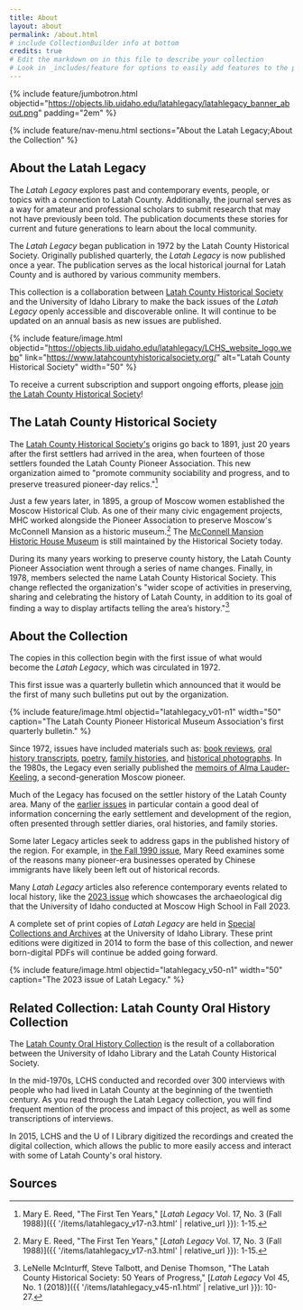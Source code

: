 ```yaml
---
title: About
layout: about
permalink: /about.html
# include CollectionBuilder info at bottom
credits: true
# Edit the markdown on in this file to describe your collection
# Look in _includes/feature for options to easily add features to the page
---
```


{% include feature/jumbotron.html objectid="https://objects.lib.uidaho.edu/latahlegacy/latahlegacy_banner_about.png" padding="2em" %} 

{% include feature/nav-menu.html sections="About the Latah Legacy;About the Collection" %}

## About the Latah Legacy

The *Latah Legacy* explores past and contemporary events, people, or topics with a connection to Latah County. Additionally, the journal serves as a way for amateur and professional scholars to submit research that may not have previously been told. The publication documents these stories for current and future generations to learn about the local community.
 
The *Latah Legacy* began publication in 1972 by the Latah County Historical Society. Originally published quarterly, the *Latah Legacy* is now published once a year. The publication serves as the local historical journal for Latah County and is authored by various community members.

This collection is a collaboration between [Latah County Historical Society](https://www.latahcountyhistoricalsociety.org/) and the University of Idaho Library to make the back issues of the *Latah Legacy* openly accessible and discoverable online.
It will continue to be updated on an annual basis as new issues are published.

{% include feature/image.html objectid="https://objects.lib.uidaho.edu/latahlegacy/LCHS_website_logo.webp" link="https://www.latahcountyhistoricalsociety.org/" alt="Latah County Historical Society" width="50" %}

To receive a current subscription and support ongoing efforts, please [join the Latah County Historical Society](https://www.latahcountyhistoricalsociety.org/support)!

## The Latah County Historical Society

The [Latah County Historical Society's](https://www.latahcountyhistoricalsociety.org/) origins go back to 1891, just 20 years after the first settlers had arrived in the area, when fourteen of those settlers founded the Latah County Pioneer Association. This new organization aimed to "promote community sociability and progress, and to preserve treasured pioneer-day relics."[^1]

Just a few years later, in 1895, a group of Moscow women established the Moscow Historical Club. As one of their many civic engagement projects, MHC worked alongside the Pioneer Association to preserve Moscow's McConnell Mansion as a historic museum.[^1] The [McConnell Mansion Historic House Museum](https://www.latahcountyhistoricalsociety.org/museum) is still maintained by the Historical Society today. 

During its many years working to preserve county history, the Latah County Pioneer Association went through a series of name changes. Finally, in 1978, members selected the name Latah County Historical Society. This change reflected the organization's "wider scope of activities in preserving, sharing and celebrating the history of Latah County, in addition to its goal of finding a way to display artifacts telling the area’s history."[^2]

## About the Collection

The copies in this collection begin with the first issue of what would become the *Latah Legacy*, which was circulated in 1972. 

This first issue was a quarterly bulletin which announced that it would be the first of many such bulletins put out by the organization.

{% include feature/image.html objectid="latahlegacy_v01-n1" width="50" caption="The Latah County Pioneer Historical Museum Association's first quarterly bulletin." %}

Since 1972, issues have included materials such as: [book reviews](https://www.lib.uidaho.edu/digital/latahlegacy/items/latahlegacy_v05-n2.html), [oral history transcripts](https://www.lib.uidaho.edu/digital/latahlegacy/items/latahlegacy_v28-n2.html), [poetry](https://www.lib.uidaho.edu/digital/latahlegacy/items/latahlegacy_v49-n1.html), [family histories](https://www.lib.uidaho.edu/digital/latahlegacy/items/latahlegacy_v29.html), and [historical photographs](https://www.lib.uidaho.edu/digital/latahlegacy/items/latahlegacy_v19-n1.html). In the 1980s, the Legacy even serially published the [memoirs of Alma Lauder-Keeling](https://www.lib.uidaho.edu/digital/latahlegacy/items/latahlegacy_v12-n2.html), a second-generation Moscow pioneer. 

Much of the Legacy has focused on the settler history of the Latah County area. Many of the [earlier issues](https://www.lib.uidaho.edu/digital/latahlegacy/items/latahlegacy_v04-n3.html) in particular contain a good deal of information concerning the early settlement and development of the region, often presented through settler diaries, oral histories, and family stories. 

Some later Legacy articles seek to address gaps in the published history of the region. For example, in [the Fall 1990 issue](https://www.lib.uidaho.edu/digital/latahlegacy/items/latahlegacy_v19-n1.html), Mary Reed examines some of the reasons many pioneer-era businesses operated by Chinese immigrants have likely been left out of historical records.  

Many *Latah Legacy* articles also reference contemporary events related to local history, like the [2023 issue](https://www.lib.uidaho.edu/digital/latahlegacy/items/latahlegacy_v50-n1.html) which showcases the archaeological dig that the University of Idaho conducted at Moscow High School in Fall 2023.

A complete set of print copies of *Latah Legacy* are held in [Special Collections and Archives](https://www.lib.uidaho.edu/special-collections/) at the University of Idaho Library.
These print editions were digitized in 2014 to form the base of this collection, and newer born-digital PDFs will continue be added going forward.

{% include feature/image.html objectid="latahlegacy_v50-n1" width="50" caption="The 2023 issue of Latah Legacy." %}

## Related Collection: Latah County Oral History Collection

The [Latah County Oral History Collection](https://www.lib.uidaho.edu/digital/lcoh/) is the result of a collaboration between the University of Idaho Library and the Latah County Historical Society. 

In the mid-1970s, LCHS conducted and recorded over 300 interviews with people who had lived in Latah County at the beginning of the twentieth century. As you read through the Latah Legacy collection, you will find frequent mention of the process and impact of this project, as well as some transcriptions of interviews. 

In 2015, LCHS and the U of I Library digitized the recordings and created the digital collection, which allows the public to more easily access and interact with some of Latah County's oral history.

## Sources

[^1]: Mary E. Reed, "The First Ten Years," [*Latah Legacy* Vol. 17, No. 3 (Fall 1988)]({{ '/items/latahlegacy_v17-n3.html' | relative_url }}): 1-15.
[^2]: LeNelle McInturff, Steve Talbott, and Denise Thomson, "The Latah County Historical Society: 50 Years of Progress," [*Latah Legacy* Vol 45, No. 1 (2018)]({{ '/items/latahlegacy_v45-n1.html' | relative_url }}): 10-27.
